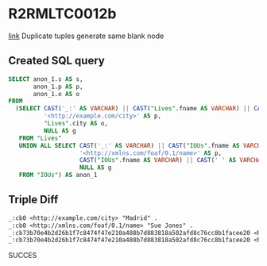 # R2RMLTC0012b
[link](https://www.w3.org/TR/rdb2rdf-test-cases/#R2RMLTC0012b)
Duplicate tuples generate same blank node

## Created SQL query
```sql
SELECT anon_1.s AS s,
       anon_1.p AS p,
       anon_1.o AS o
FROM
  (SELECT CAST('_:' AS VARCHAR) || CAST("Lives".fname AS VARCHAR) || CAST('_' AS VARCHAR) || CAST("Lives".lname AS VARCHAR) AS s,
          '<http://example.com/city>' AS p,
          "Lives".city AS o,
          NULL AS g
   FROM "Lives"
   UNION ALL SELECT CAST('_:' AS VARCHAR) || CAST("IOUs".fname AS VARCHAR) || CAST('_' AS VARCHAR) || CAST("IOUs".lname AS VARCHAR) AS s,
                    '<http://xmlns.com/foaf/0.1/name>' AS p,
                    CAST("IOUs".fname AS VARCHAR) || CAST(' ' AS VARCHAR) || CAST("IOUs".lname AS VARCHAR) AS o,
                    NULL AS g
   FROM "IOUs") AS anon_1
```

## Triple Diff
```diff
_:cb0 <http://example.com/city> "Madrid" .
_:cb0 <http://xmlns.com/foaf/0.1/name> "Sue Jones" .
_:cb73b70e4b2d26b1f7c8474f47e210a488b7d883818a502afd8c76cc8b1facee20 <http://example.com/city> "London" .
_:cb73b70e4b2d26b1f7c8474f47e210a488b7d883818a502afd8c76cc8b1facee20 <http://xmlns.com/foaf/0.1/name> "Bob Smith" .
```

SUCCES